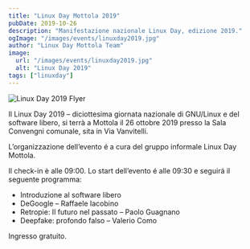 ```yaml
---
title: "Linux Day Mottola 2019"
pubDate: 2019-10-26
description: "Manifestazione nazionale Linux Day, edizione 2019."
ogImage: "/images/events/linuxday2019.jpg"
author: "Linux Day Mottola Team"
image:
  url: "/images/events/linuxday2019.jpg"
  alt: "Linux Day 2019"
tags: ["linuxday"]
---
```

![Linux Day 2019 Flyer](/images/events/linuxday2019.jpg)

Il Linux Day 2019 – diciottesima giornata nazionale di GNU/Linux e del software libero, si terrà a Mottola il 26 ottobre 2019 presso la Sala Convengni comunale, sita in Via Vanvitelli.

L’organizzazione dell’evento é a cura del gruppo informale Linux Day Mottola.

Il check-in è alle 09:00. Lo start dell’evento é alle 09:30 e seguirá il seguente programma:

- Introduzione al software libero
- DeGoogle – Raffaele Iacobino
- Retropie: Il futuro nel passato – Paolo Guagnano
- Deepfake: profondo falso – Valerio Como

Ingresso gratuito.